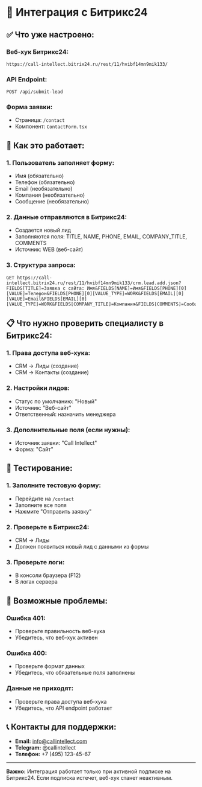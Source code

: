 # 🔗 Интеграция с Битрикс24

## ✅ Что уже настроено:

### **Веб-хук Битрикс24:**
```
https://call-intellect.bitrix24.ru/rest/11/hvibf14mn9mik133/
```

### **API Endpoint:**
```
POST /api/submit-lead
```

### **Форма заявки:**
- Страница: `/contact`
- Компонент: `ContactForm.tsx`

## 🚀 Как это работает:

### **1. Пользователь заполняет форму:**
- Имя (обязательно)
- Телефон (обязательно) 
- Email (необязательно)
- Компания (необязательно)
- Сообщение (необязательно)

### **2. Данные отправляются в Битрикс24:**
- Создается новый лид
- Заполняются поля: TITLE, NAME, PHONE, EMAIL, COMPANY_TITLE, COMMENTS
- Источник: WEB (веб-сайт)

### **3. Структура запроса:**
```
GET https://call-intellect.bitrix24.ru/rest/11/hvibf14mn9mik133/crm.lead.add.json?FIELDS[TITLE]=Заявка с сайта: Имя&FIELDS[NAME]=Имя&FIELDS[PHONE][0][VALUE]=Телефон&FIELDS[PHONE][0][VALUE_TYPE]=WORK&FIELDS[EMAIL][0][VALUE]=Email&FIELDS[EMAIL][0][VALUE_TYPE]=WORK&FIELDS[COMPANY_TITLE]=Компания&FIELDS[COMMENTS]=Сообщение&FIELDS[SOURCE_ID]=WEB
```

## 📋 Что нужно проверить специалисту в Битрикс24:

### **1. Права доступа веб-хука:**
- CRM → Лиды (создание)
- CRM → Контакты (создание)

### **2. Настройки лидов:**
- Статус по умолчанию: "Новый"
- Источник: "Веб-сайт"
- Ответственный: назначить менеджера

### **3. Дополнительные поля (если нужны):**
- Источник заявки: "Call Intellect"
- Форма: "Сайт"

## 🧪 Тестирование:

### **1. Заполните тестовую форму:**
- Перейдите на `/contact`
- Заполните все поля
- Нажмите "Отправить заявку"

### **2. Проверьте в Битрикс24:**
- CRM → Лиды
- Должен появиться новый лид с данными из формы

### **3. Проверьте логи:**
- В консоли браузера (F12)
- В логах сервера

## 🔧 Возможные проблемы:

### **Ошибка 401:**
- Проверьте правильность веб-хука
- Убедитесь, что веб-хук активен

### **Ошибка 400:**
- Проверьте формат данных
- Убедитесь, что обязательные поля заполнены

### **Данные не приходят:**
- Проверьте права доступа веб-хука
- Убедитесь, что API endpoint работает

## 📞 Контакты для поддержки:

- **Email:** info@callintellect.com
- **Telegram:** @callintellect
- **Телефон:** +7 (495) 123-45-67

---

**Важно:** Интеграция работает только при активной подписке на Битрикс24. Если подписка истечет, веб-хук станет неактивным. 